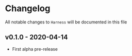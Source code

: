 # Changelog

All notable changes to `Harness` will be documented in this file

## v0.1.0 - 2020-04-14

- First alpha pre-release
